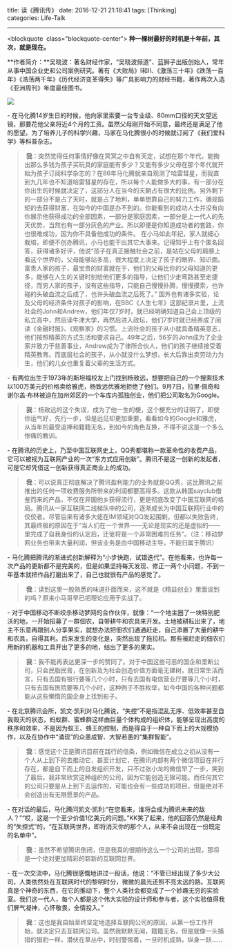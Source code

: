 title: 读《腾讯传》
date: 2016-12-21 21:18:41
tags: [Thinking]
categories: Life-Talk

---

<blockquote  class="blockquote-center">
**种一棵树最好的时机是十年前，其次，就是现在。**
</blockquote>

**作者简介：**吴晓波：著名财经作家，“吴晓波频道”、蓝狮子出版创始人，常年从事中国企业史和公司案例研究。著有《大败局》I和II、《激荡三十年》《跌荡一百年》《浩荡两千年》《历代经济变革得失》等广具影响力的财经书籍，著作两次入选《亚洲周刊》年度最佳图书。

![](http://7xig3q.com1.z0.glb.clouddn.com/QQ_reading_welfare.jpg)

- 在马化腾14岁生日的时候，他向家里索要一台专业级、80mm口径的天文望远镜，那要花他父亲将近4个月的工资。虽然父母刚开始不同意，最终还是满足了他的愿望。为了培养儿子的科学兴趣，马家在马化腾很小的时候就订阅了《我们爱科学》等科普杂志。

> **我**：突然觉得任何事情好像在冥冥之中自有天定，试想在那个年代，能掏出那么多钱为孩子买玩具的家庭能有多少？又能有多少父母在那个年代就开始为孩子订阅科学杂志的？在86年马化腾就亲自观测了哈雷彗星，而我直到九几年也不知道哈雷彗星的存在，所以每个人能做多大的事，有一部分在你出生的时候就决定了，这部分人在当今的天朝占有很大的比例。另外剩下的一部分不是占了天时，就是占了地利，单单想靠自己的努力工作，循规蹈矩的去获得财富，在如今的中国是办不到的。你能看到的成功人士并没有向你展示他获得成功的全部因素，一部分是家庭因素，一部分是上一代人的先天优势，当然也有一部分灰色的产业。所以即便是你知道成功者的套路，你也很难成功，因为你不具备他成功的条件。
在小马如此年纪，家人就细心栽培，即便不创办腾讯，小马也能干出其它大事来。记得知乎上有个匿名回答，获得诸多好评，他说“孩子在真正接触社会之前，是站在父母的肩膀上看这个世界的，父母能够站多高，很大程度上决定了孩子的眼界、知识面。富贵人家的孩子，最宝贵的财富就在于，他们的父母比你的父母知道的更多，能够在人生的关键时刻给他们更多的指导，让他们少走弯路甚至走捷径，而穷人家的孩子，没有这些指导，只能自己慢慢扑腾，慢慢摸索，也许碰的头破血流之后成了，也许头破血流之后死了。”
国外也有诸多实验，论及父母的经济条件对孩子的影响，在BBC《人生七年》这部纪录片里，上流社会的John和Andrew，他们年仅7岁时，就已经明确知道自己会上顶级的私立高中，然后读牛津大学，再然后进入政坛，他们7岁时就已经养成了阅读《金融时报》、《观察家》的习惯。上流社会的孩子从小就具备精英意志，他们按照精英的方式生活和要求自己。49年之后，56岁的John成为了企业家并致力于慈善事业，Andrew成为了律所合伙人，他们的孩子继续接受着精英教育。而底层社会的孩子，从小就没什么梦想，长大后靠出卖劳动力为生，他们的儿女也重复着父辈的生活方式。

- 有两位出生于1973年的斯坦福校友上门找到杨致远，想要把自己的一个搜索技术以100万美元的价格卖给雅虎，杨致远优雅地拒绝了他们。9月7日，拉里·佩奇和谢尔盖·布林被迫在加州郊区的一个车库内孤独创业，他们把公司取名为Google。

> **我**：杨致远的这个失误，成为了他一生的梗，这个梗充分的证明了，即使你运气好，先行一步，但是远见却更加重要，看看如今的Google和雅虎，从当年的最受追捧和籍籍无名，到如今的角色互换，不得不说这是一个多么惨痛的教训。

- 在腾讯的历史上，乃至中国互联网史上，QQ秀都堪称一款革命性的收费产品，它可以被视为互联网产业的一次“东方式应用创新”。腾讯不是这一创新的发起者，可是它却凭借这一创新获得真正商业上的成功。

> **我**：可以说真正彻底解决了腾讯盈利能力的业务就是QQ秀，这比腾讯之前推出的任何一项收费服务所带来的利润都要高得多。这款从韩国sayclub借鉴而来的产品，不仅在异国他乡获得流行，更是彻底改变了中国互联网的格局。腾讯从一家互联网二线梯队中的公司，逐渐成长为中国互联网行业中的佼佼者。尽管后来有诸多大佬在IM领域对QQ发起围剿，但都以失败告终，其最终极的原因在于“当人们在一个世界——无论是现实的还是虚拟的——里完成了自我身份的认定后，迁徙将是一个非常困难的任务”。（注：移动梦网业务也带来大量利润，但该业务是由中国移动主导，不能归属于腾讯）

- 马化腾把腾讯的渐进式创新解释为“小步快跑，试错迭代”。在他看来，也许每一次产品的更新都不是完美的，但是如果坚持每天发现、修正一两个小问题，不到一年基本就把作品打磨出来了，自己也就很有产品的感觉了。

> **我**：读到这里一股熟悉的味道扑面而来，这不就是《精益创业》里面谈到的吗？原来小马哥早已把理论应用于实战了。

- 对于中国移动不断绞杀移动梦网的合作伙伴，就像：“一个地主圈了一块特别肥沃的地，一开始招募了一群佃农，自带耕牛和农具来开发。土地被耕耘出来了，地主不乐意再跟别人分享果实，就想办法把佃农们通通赶走，自己添置了大量的耕牛和农具，自得其利。后来发生的变化是，突然出现了拖拉机。那些被赶走的佃农们用新的机器和工具开出了更多的地，结出了更多的果实。

> **我**：我不能再表达更深一步的赞同了。对于中国这些可恶的国企和垄断公司，只会民脂民膏，在创新及为社会创造价值方面毫无建树，就日常生活而言，只有去国有银行要等几个小时，只有去国有电信营业厅要等几个小时，只有去国有医院要等几个小时，这种例子不胜枚举，如今中国的各种问题都能从这些懒惰的国企身上找到影子。

- 在北京腾讯会所，凯文·凯利对马化腾说，“失控”不是指混乱无序、低效率甚至自我毁灭的状态，蚂蚁群、蜜蜂群这样由巨量个体构成的组织体，能够呈现出高度的秩序和效率，不是因为蚁王、蜂王的控制，而是得自于一种自下而上的大规模协作，以及在协作中“涌现”的众愚成智、大智若愚的“集群智能”。

> **我**：感觉这个正是腾讯目前在践行的信条，例如微信在成立之初从没有一个人从上到下的去推动它，甚至计划它，在腾讯内部有两个微信项目在并行存在，都是自下而上的自发组织开发，只不过张小龙的微信早了一步，笑到了最后。我非常欣赏这种组织的公司，因为它能创造无限可能。而任何其它的公司只要是从上到下去运作的，可能也会有一些成功的项目，但是绝对不会创造出有无限愿景的产品。

- 在对话的最后，马化腾问凯文·凯利:“在您看来，谁将会成为腾讯未来的敌人？”“哎，这是一个至少价值1亿美元的问题。”KK笑了起来，他的回答仍然是经典的“失控式”的，“在互联网世界，即将消灭你的那个人，从来不会出现在一份既定的名单中”。

> **我**：虽然不希望腾讯倒闭，但是我真的很期待这么一个公司的出现，那将是一个绝对更加精彩的崭新的互联网世界。

- 在一次交流中，马化腾很感慨地讲过一段话，他说：“不管已经出现了多少大公司，人类依然处在互联网时代的黎明时分，微微的晨光还照不亮太远的路。互联网真是个神奇的东西，在它的推动下，整个人类社会都变成了一个妙趣无穷的实验室。我们这一代人，每个人都是这个伟大实验的设计师和参与者，这个实验值得我们屏气凝神，心怀敬畏，全情投入。”

> **我**：这也是我自始至终坚定地选择互联网公司的原因，从第一份工作开始，就决定只去互联网公司。虽然我默默无闻，籍籍无名，但是就像一头捕猎的猎豹一样，潜伏在草丛中，时刻警惕着，一旦时机成熟，纵身一跃......

